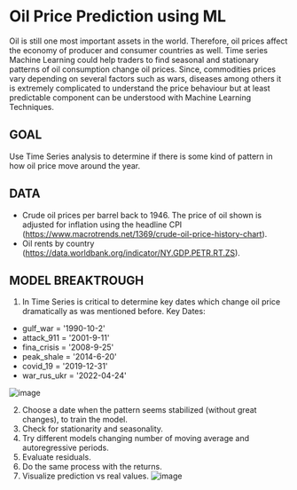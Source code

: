 # Oil Price Prediction using ML
Oil is still one most important assets in the world. Therefore, oil prices  affect the economy of producer and consumer countries as well. Time series Machine Learning could help traders to find seasonal and stationary patterns of oil consumption change oil prices. Since, commodities prices vary depending on several factors such as wars, diseases among others it is extremely complicated to understand the price behaviour but at least predictable component can be understood with Machine Learning Techniques. 

GOAL
------------------------------------------------------------------------------------------------------------------------------------------
Use Time Series analysis to determine if there is some kind of pattern in how oil price move around the year.

DATA
------------------------------------------------------------------------------------------------------------------------------------------
- Crude oil prices per barrel back to 1946. The price of oil shown is adjusted for inflation using the headline CPI (https://www.macrotrends.net/1369/crude-oil-price-history-chart).
- Oil rents by country (https://data.worldbank.org/indicator/NY.GDP.PETR.RT.ZS).

MODEL BREAKTROUGH
-------------------------------------------------------------------------------------------------------------------------------------------
1. In Time Series is critical to determine key dates which change oil price dramatically as was mentioned before.
 Key Dates:
  - gulf_war = '1990-10-2'
  - attack_911 = '2001-9-11' 
  - fina_crisis = '2008-9-25'
  - peak_shale = '2014-6-20'
  - covid_19 = '2019-12-31'
  - war_rus_ukr = '2022-04-24'
  
  ![image](https://user-images.githubusercontent.com/100526221/208325085-67886d56-2e81-4c4a-9b09-e70180c71d0a.png)

2. Choose a date when the pattern seems stabilized (without great changes), to train the model.
3. Check for stationarity and seasonality.
4. Try different models changing number of moving average and autoregressive periods.
5. Evaluate residuals.
6. Do the same process with the returns.
7. Visualize prediction vs real values.
![image](https://user-images.githubusercontent.com/100526221/208325983-b055c192-0885-4300-a291-8a66df34db16.png)
